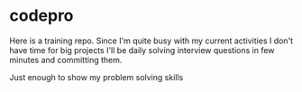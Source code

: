 # codepro

Here is a training repo.
Since I'm quite busy with my current activities I don't have time for big projects
I'll be daily solving interview questions in few minutes and committing them.


Just enough to show my problem solving skills
